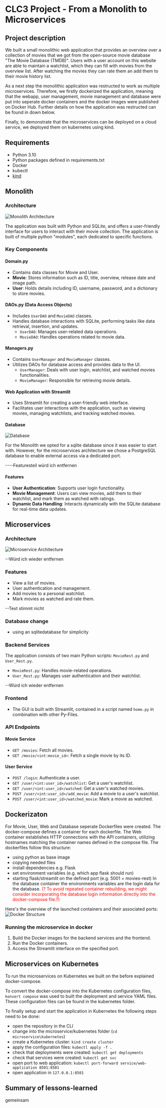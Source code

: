# CLC3 Project - From a Monolith to Microservices

## Project description
We built a small monolithic web application that provides an overview over a collection of movies that we got from the open-source movie database "The Movie Database (TMDB)". Users with a user account on this website are able to maintain a watchlist, which they can fill with movies from the overview list. After watching the movies they can rate them an add them to their movie history list.

As a next step the monolithic application was restructed to work as multiple microservices. Therefore, we firstly dockerized the application, meaning that the webapp, user management, movie management and database were put into seperate docker containers and the docker images were published on Docker Hub.
Further details on how the application was restructed can be found in down below.

Finally, to demonstrate that the microservices can be deployed on a cloud service, we deployed them on kubernetes using kind.

## Requirements
- Python 3.10
- Python packages defined in requirements.txt
- Docker
- kubectl
- [kind](https://kind.sigs.k8s.io/)

## Monolith 
### Architecture
![Monolith Architecture](https://github.com/kathi-munk/clc3-project/blob/main/img/Monolith.png)

The application was built with Python and SQLite, and offers a user-friendly interface for users to interact with their movie collection. The application is built of multiple python "modules", each dedicated to specific functions.

### Key Components
#### Domain.py
- Contains data classes for Movie and User.
- **Movie**: Stores information such as ID, title, overview, release date and image path.
- **User**: Holds details including ID, username, password, and a dictionary to store movies.

#### DAOs.py (Data Access Objects)
- Includes `UserDAO` and `MovieDAO` classes.
- Handles database interactions with SQLite, performing tasks like data retrieval, insertion, and updates.
  - `UserDAO`: Manages user-related data operations.
  - `MovieDAO`: Handles operations related to movie data.

#### Managers.py
- Contains `UserManager` and `MovieManager` classes.
- Utilizes DAOs for database access and provides data to the UI.
  - `UserManager`: Deals with user login, watchlist, and watched movies functionalities.
  - `MovieManager`: Responsible for retrieving movie details.

#### Web Application with Streamlit
- Uses Streamlit for creating a user-friendly web interface.
- Facilitates user interactions with the application, such as viewing movies, managing watchlists, and tracking watched movies.

#### Database
![Database](https://github.com/kathi-munk/clc3-project/blob/main/img/db_model.png)

For the Monolith we opted for a sqlite database since it was easier to start with. However, for the microservices architecture we chose a PostgreSQL database to enable external access via a dedicated port.

----Featuresteil würd ich entfernen
#### Features
- **User Authentication**: Supports user login functionality.
- **Movie Management**: Users can view movies, add them to their watchlist, and mark them as watched with ratings.
- **Dynamic Data Handling**: Interacts dynamically with the SQLite database for real-time data updates.

## Microservices 
### Architecture
![Microservice Architecture](https://github.com/kathi-munk/clc3-project/blob/main/img/Microservices.png)

--Würd ich wieder entfernen
### Features
- View a list of movies.
- User authentication and management.
- Add movies to a personal watchlist.
- Mark movies as watched and rate them.


--Text stimmt nicht
### Database change
- using an sqlitedatabase for simplicity

### Backend Services
The application consists of two main Python scripts: `MovieRest.py` and `User_Rest.py`.
- `MovieRest.py`: Handles movie-related operations.
- `User_Rest.py`: Manages user authentication and their watchlist.

--Würd ich wieder entfernen
### Frontend
- The GUI is built with Streamlit, contained in a script named `home.py` in combination with other Py-Files.

### API Endpoints

#### Movie Service
- `GET /movies`: Fetch all movies.
- `GET /movie/<int:movie_id>`: Fetch a single movie by its ID.

#### User Service
- `POST /login`: Authenticate a user.
- `GET /user/<int:user_id>/watchlist`: Get a user's watchlist.
- `GET /user/<int:user_id>/watched`: Get a user's watched movies.
- `POST /user/<int:user_id>/add_movie`: Add a movie to a user's watchlist.
- `POST /user/<int:user_id>/watched_movie`: Mark a movie as watched.


## Dockerizaton
For  Movie, User, Web and Database seperate Dockerfiles were created. The docker-compose defines a container for each dockerfile. The Web container establishes HTTP connections with the API containers, utilizing hostnames matching the container names defined in the compose file.
The dockerfiles follow this structure: 
- using python as base image
- copying needed files
- install dependencies e.g. Flask
- set environment variables (e.g. which app flask should run)
- starting flask/streamlit on the defined port (e.g. 5001 = movies-rest)
In the database container the environments variables are the login data for the database. <span style="color: red;">(? To avoid repeated container rebuilding, we might consider incorporating the database login information directly into the docker-compose file.?)</span>

Here's the overview of the launched containers and their associated ports:
![Docker Structure](https://github.com/kathi-munk/clc3-project/blob/main/img/dockercontainer_structure.png)

### Running the microservice in docker
1. Build the Docker images for the backend services and the frontend.
2. Run the Docker containers.
3. Access the Streamlit interface on the specified port.

## Microservices on Kubernetes
To run the microservices on Kubernetes we built on the before explained docker-compose.

To convert the docker-compose into the Kubernetes configuration files, `konvert compose` was used to built the deployment and service YAML files. These configuration files can be found in the kubernetes folder.

To finally setup and start the application in Kubernetes the following steps need to be done:
- open the repository in the CLI 
- change into the microservice/kubernetes folder (`cd microservice\kubernetes`)
- create a Kubernetes cluster: `kind create cluster`
- apply the configuration files: `kubectl apply -f .`
- check that deployments were created: `kubectl get deployments`
- check that services were created: `kubectl get svc`
- open port to web application: `kubectl port-forward service/web-application 8501:8501`
- open application in `127.0.0.1:8501`



## Summary of lessons-learned
gemeinsam
